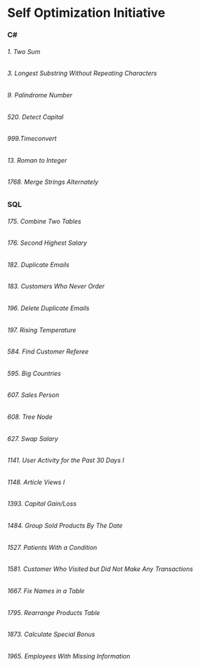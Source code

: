 # Self Optimization Initiative

### C#
  
   ###### 1. Two Sum
   ###### 3. Longest Substring Without Repeating Characters
   ###### 9. Palindrome Number
   ###### 520. Detect Capital
   ###### 999.Timeconvert
   ###### 13. Roman to Integer
   ###### 1768. Merge Strings Alternately
   
  ### SQL
  
   ###### 175. Combine Two Tables
   ###### 176. Second Highest Salary
   ###### 182. Duplicate Emails
   ###### 183. Customers Who Never Order
   ###### 196. Delete Duplicate Emails
   ###### 197. Rising Temperature
   ###### 584. Find Customer Referee
   ###### 595. Big Countries
   ###### 607. Sales Person
   ###### 608. Tree Node
   ###### 627. Swap Salary
   ###### 1141. User Activity for the Past 30 Days I
   ###### 1148. Article Views I
   ###### 1393. Capital Gain/Loss
   ###### 1484. Group Sold Products By The Date
   ###### 1527. Patients With a Condition
   ###### 1581. Customer Who Visited but Did Not Make Any Transactions
   ###### 1667. Fix Names in a Table
   ###### 1795. Rearrange Products Table
   ###### 1873. Calculate Special Bonus
   ###### 1965. Employees With Missing Information
